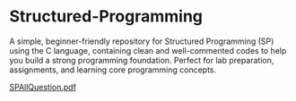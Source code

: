 # Structured-Programming
A simple, beginner-friendly repository for Structured Programming (SP) using the C language, containing clean and well-commented codes to help you build a strong programming foundation. Perfect for lab preparation, assignments, and learning core programming concepts.


[SPAllQuestion.pdf](https://github.com/user-attachments/files/21595483/SPLabSWESummer2023.pdf)

